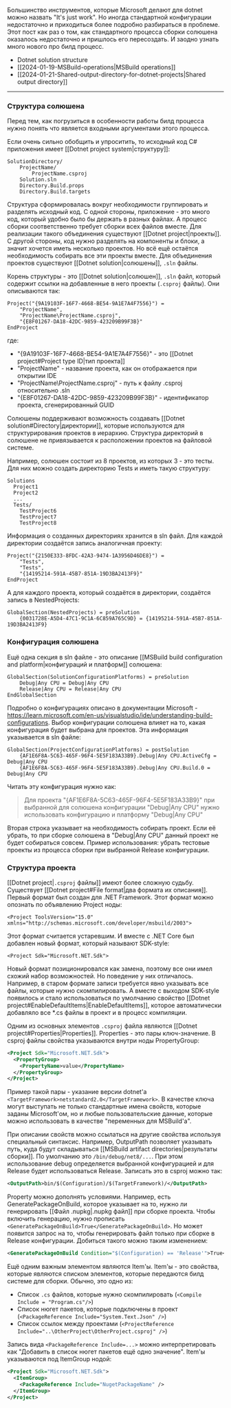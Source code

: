 Большинство инструментов, которые Microsoft делают для dotnet можно назвать "It's just work". Но иногда стандартной конфигурации недостаточно и приходиться более подробно разбираться в проблеме. Этот пост как раз о том, как стандартного процесса сборки солюшена оказалось недостаточно и пришлось его пересоздать. И заодно узнать много нового про билд процесс.

- Dotnet solution structure
- [[2024-01-19-MSBuild-operations|MSBuild operations]]
- [[2024-01-21-Shared-output-directory-for-dotnet-projects|Shared output directory]]

---
### Структура солюшена
Перед тем, как погрузиться в особенности работы билд процесса нужно понять что является входными аргументами этого процесса.

Если очень сильно обобщить и упроситить, то исходный код C# приложения имеет [[Dotnet project system|структуру]]:
```
SolutionDirectory/
	ProjectName/
		ProjectName.csproj
	Solution.sln
	Directory.Build.props
	Directory.Build.targets
```

Структура сформировалась вокруг необходимости группировать и разделять исходный код. С одной стороны, приложение - это много код, который удобно было бы держать в разных файлах. А процесс сборки соответственно требует сборки всех файлов вместе. Для реализации такого объединения существуют [[Dotnet project|проекты]].
С другой стороны, код нужно разделять на компоненты и блоки, а значит хочется иметь несколько проектов. Но всё ещё остаётся необходимость собирать все эти проекты вместе. Для объединения проектов существуют [[Dotnet solution|солюшены]], `.sln`  файлы.

Корень структуры - это [[Dotnet solution|солюшен]], `.sln` файл, который содержит ссылки на добавленные в него проекты (`.csproj` файлы). Они описываются так:

```
Project("{9A19103F-16F7-4668-BE54-9A1E7A4F7556}") =
	"ProjectName",
	"ProjectName\ProjectName.csproj",
	"{E8F01267-DA18-42DC-9859-423209B99F3B}"
EndProject
```

где:
- "{9A19103F-16F7-4668-BE54-9A1E7A4F7556}" - это [[Dotnet project#Project type ID|тип проекта]]
- "ProjectName" - название проекта, как он отображается при открытии IDE
- "ProjectName\ProjectName.csproj" - путь к файлу .csproj относительно .sln
- "{E8F01267-DA18-42DC-9859-423209B99F3B}" - идентификатор проекта, сгенерированный GUID

Солюшены поддерживают возможность создавать [[Dotnet solution#Directory|директории]], которые используются для структурирования проектов в иерархию. Структура директорий в солюшене не привязывается к расположении проектов на файловой системе. 

Например, солюшен состоит из 8 проектов, из которых 3 - это тесты. Для них можно создать директорию Tests и иметь такую структуру:
```
Solutions
  Project1
  Project2
  ...
  Tests/
    TestProject6
    TestProject7
    TestProject8
```

Информация о созданных директориях хранится в sln файл. Для каждой директории создаётся запись аналогичная проекту:
```
Project("{2150E333-8FDC-42A3-9474-1A3956D46DE8}") =
	"Tests",
	"Tests",
	"{14195214-591A-45B7-851A-19D3BA2413F9}"
EndProject
```
А для каждого проекта, который создаётся в директории, создаётся запись в NestedProjects:
```
GlobalSection(NestedProjects) = preSolution
	{0031728E-A5D4-47C1-9C1A-6C859A765C9D} = {14195214-591A-45B7-851A-19D3BA2413F9}
```

### Конфигурация солюшена
Ещё одна секция в sln файле - это описание [[MSBuild build configuration and platform|конфигураций и платформ]] солюшена:
```
GlobalSection(SolutionConfigurationPlatforms) = preSolution
	Debug|Any CPU = Debug|Any CPU
	Release|Any CPU = Release|Any CPU
EndGlobalSection
```
Подробно о конфигурациях описано в документации Microsoft - https://learn.microsoft.com/en-us/visualstudio/ide/understanding-build-configurations. Выбор конфигурации солюшена влияет на то, какая конфигурация будет выбрана для проектов. Эта информация указывается в sln файле:
```
GlobalSection(ProjectConfigurationPlatforms) = postSolution
	{AF1E6F8A-5C63-465F-96F4-5E5F183A33B9}.Debug|Any CPU.ActiveCfg = Debug|Any CPU
	{AF1E6F8A-5C63-465F-96F4-5E5F183A33B9}.Debug|Any CPU.Build.0 = Debug|Any CPU
```

Читать эту конфигурация нужно как:
> Для проекта "{AF1E6F8A-5C63-465F-96F4-5E5F183A33B9}" при выбранной для солюшена конфигурации "Debug|Any CPU" нужно использовать конфигурацию и платформу "Debug|Any CPU"

Вторая строка указывает на необходимость собирать проект. Если её убрать, то при сборке солюшена в "Debug|Any CPU" данный проект не будет собираться совсем. Пример использования: убрать тестовые проекты из процесса сборки при выбранной Release конфигурации.

### Структура проекта
[[Dotnet project|`.csproj` файлы]] имеют более сложную судьбу. Существует [[Dotnet project#File format|два формата их описания]]. Первый формат был создан для .NET Framework. Этот формат можно опознать по объявлению Project ноды:

```
<Project ToolsVersion="15.0" xmlns="http://schemas.microsoft.com/developer/msbuild/2003">
```

Этот формат считается устаревшим. И вместе с .NET Core был добавлен новый формат, который называют SDK-style:

```
<Project Sdk="Microsoft.NET.Sdk">
```

Новый формат позиционировался как замена, поэтому все они имел схожий набор возможностей. Но поведение у них отличалось. Например, в старом формате записи требуется явно указывать все файлы, которые нужно скомпилировать. А вместе с выходом SDK-style появилось и стало использоваться по умолчанию свойство [[Dotnet project#EnableDefaultItems|EnableDefaultItems]], которое автоматически добавляло все \*.cs файлы в проект и в процесс компиляции.

Одним из основных элементов `.csproj` файла являются [[Dotnet project#Properties|Properties]]. Properties - это пары ключ-значение. В csproj файлы свойства указываются внутри ноды PropertyGroup:

```xml
<Project Sdk="Microsoft.NET.Sdk">
  <PropertyGroup>
    <PropertyName>value</PropertyName>
  </PropertyGroup>
</Project>
```


Пример такой пары - указание версии dotnet'а `<TargetFramework>netstandard2.0</TargetFramework>`. В качестве ключа могут выступать не только стандартные имена свойств, которые заданы Microsoft'ом, но и любые пользовательские данные, которые можно использовать в качестве "переменных для MSBuild'а".

При описании свойств можно ссылаться на другие свойства используя специальный синтаксис. Например, OutputPath позволяет указывать путь, куда будут складываться [[MSBuild artifact directories|результаты сборки]]. По умолчанию это `/bin/debug/net8/...`.  При этом использование debug определяется выбранной конфигурацией и для Release будет использоваться Release. Записать это в csproj можно так:
```xml
<OutputPath>bin/$(Configuration)/$(TargetFramework)/</OutputPath>
```

Property можно дополнять условиями. Например, есть GeneratePackageOnBuild, которое указывает на то, нужно ли генерировать [[Файл .nupkg|.nupkg файл]] при сборке проекта. Чтобы включить генерацию, нужно прописать `<GeneratePackageOnBuild>True</GeneratePackageOnBuild>`. Но может появится запрос на то, чтобы генерировать файл только при сборке в Release конфигурации. Добиться такого можно таким изменением:

```xml
<GeneratePackageOnBuild Condition="$(Configuration) == 'Release'">True</GeneratePackageOnBuild>
```

Ещё одним важным элементом являются Item'ы. Item'ы - это свойства, которые являются списком элементов, которые передаются билд системе для сборки. Обычно, это одно из:
- Список `.cs` файлов, которые нужно скомпилировать (`<Compile Include = "Program.cs"/>`)
- Список нюгет пакетов, которые подключены в проект (`<PackageReference Include="System.Text.Json" />`)
- Список ссылок между проектами (`<ProjectReference Include="..\OtherProject\OtherProject.csproj" />`)

Запись вида `<PackageReference Include=...>` можно интерпретировать как "Добавить в список нюгет пакетов ещё одно значение". Item'ы указываются под ItemGroup нодой:
```xml
<Project Sdk="Microsoft.NET.Sdk">
  <ItemGroup>
    <PackageReference Include="NugetPackageName" />
  </ItemGroup>
</Project>
```
